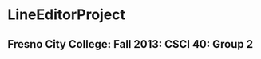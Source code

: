 LineEditorProject
=================

Fresno City College: 
  Fall 2013: 
    CSCI 40: 
      Group 2 
-----------------
